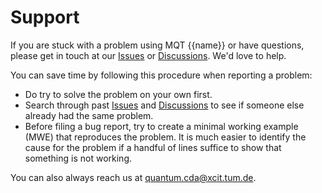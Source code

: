 # Support

If you are stuck with a problem using MQT {{name}} or have questions, please get in touch at our [Issues](https://github.com/{{organization}}/{{repository}}/issues) or [Discussions](https://github.com/{{organization}}/{{repository}}/discussions).
We'd love to help.

You can save time by following this procedure when reporting a problem:

- Do try to solve the problem on your own first.
- Search through past [Issues](https://github.com/{{organization}}/{{repository}}/issues) and [Discussions](https://github.com/{{organization}}/{{repository}}/discussions) to see if someone else already had the same problem.
- Before filing a bug report, try to create a minimal working example (MWE) that reproduces the problem.
  It is much easier to identify the cause for the problem if a handful of lines suffice to show that something is not working.

You can also always reach us at [quantum.cda@xcit.tum.de](mailto:quantum.cda@xcit.tum.de).
